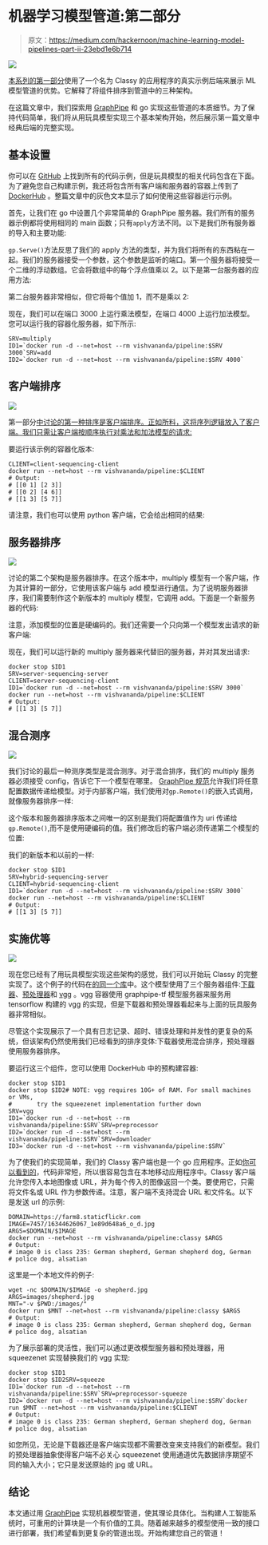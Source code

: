 # 机器学习模型管道:第二部分

> 原文：<https://medium.com/hackernoon/machine-learning-model-pipelines-part-ii-23ebd1e6b714>

![](img/66b21c2cad623571cb40cdfdfee493b2.png)

[本系列的第一部分](/@vishvananda/machine-learning-model-pipelines-part-i-e138b7a7c1ef)使用了一个名为 Classy 的应用程序的真实示例后端来展示 ML 模型管道的优势。它解释了将组件排序到管道中的三种架构。

在这篇文章中，我们探索用 [GraphPipe](https://oracle.github.io/graphpipe) 和 go 实现这些管道的本质细节。为了保持代码简单，我们将从用玩具模型实现三个基本架构开始，然后展示第一篇文章中经典后端的完整实现。

## 基本设置

你可以在 [GitHub](http://github.com/vishvananda/pipeline) 上找到所有的代码示例，但是玩具模型的相关代码包含在下面。为了避免您自己构建示例，我还将包含所有客户端和服务器的容器上传到了 [DockerHub](https://hub.docker.com/r/vishvananda/pipeline/) 。整篇文章中的灰色文本显示了如何使用这些容器运行示例。

首先，让我们在 go 中设置几个非常简单的 GraphPipe 服务器。我们所有的服务器示例都将使用相同的 main 函数；只有`apply`方法不同。以下是我们所有服务器的导入和主要功能:

`gp.Serve()`方法反思了我们的 apply 方法的类型，并为我们将所有的东西粘在一起。我们的服务器接受一个参数，这个参数是监听的端口。第一个服务器将接受一个二维的浮动数组。它会将数组中的每个浮点值乘以 2。以下是第一台服务器的应用方法:

第二台服务器非常相似，但它将每个值加 1，而不是乘以 2:

现在，我们可以在端口 3000 上运行乘法模型，在端口 4000 上运行加法模型。您可以运行我的容器化服务器，如下所示:

```
SRV=multiply
ID1=`docker run -d --net=host --rm vishvananda/pipeline:$SRV 3000`SRV=add
ID2=`docker run -d --net=host --rm vishvananda/pipeline:$SRV 4000`
```

## 客户端排序

![](img/7319948a9c98ec394a0590e9a9665946.png)

第一部分[中讨论的第一种排序是客户端排序。正如所料，这将序列逻辑放入了客户端。我们只需让客户端按顺序执行对乘法和加法模型的请求:](/@vishvananda/machine-learning-model-pipelines-part-i-e138b7a7c1ef)

要运行该示例的容器化版本:

```
CLIENT=client-sequencing-client
docker run --net=host --rm vishvananda/pipeline:$CLIENT
# Output:
# [[0 1] [2 3]]
# [[0 2] [4 6]]
# [[1 3] [5 7]]
```

请注意，我们也可以使用 python 客户端，它会给出相同的结果:

## 服务器排序

![](img/1570e4f05133199e39fba420c7b4ca88.png)

讨论的第二个架构是服务器排序。在这个版本中，multiply 模型有一个客户端，作为其计算的一部分，它使用该客户端与 add 模型进行通信。为了说明服务器排序，我们需要制作这个新版本的 multiply 模型，它调用 add。下面是一个新服务器的代码:

注意，添加模型的位置是硬编码的。我们还需要一个只向第一个模型发出请求的新客户端:

现在，我们可以运行新的 multiply 服务器来代替旧的服务器，并对其发出请求:

```
docker stop $ID1
SRV=server-sequencing-server
CLIENT=server-sequencing-client
ID1=`docker run -d --net=host --rm vishvananda/pipeline:$SRV 3000`
docker run --net=host --rm vishvananda/pipeline:$CLIENT
# Output:
# [[1 3] [5 7]]
```

## 混合测序

![](img/6bf51b39c1afe1f3aac1f1b715971e2a.png)

我们讨论的最后一种测序类型是混合测序。对于混合排序，我们的 multiply 服务器必须接受 config，告诉它下一个模型在哪里。 [GraphPipe 规范](https://oracle.github.io/graphpipe/#/guide/user-guide/spec)允许我们将任意配置数据传递给模型。对于内部客户端，我们使用对`gp.Remote()`的嵌入式调用，就像服务器排序一样:

这个版本和服务器排序版本之间唯一的区别是我们将配置值作为 uri 传递给`gp.Remote()`,而不是使用硬编码的值。我们修改后的客户端必须传递第二个模型的位置:

我们的新版本和以前的一样:

```
docker stop $ID1
SRV=hybrid-sequencing-server
CLIENT=hybrid-sequencing-client
ID1=`docker run -d --net=host --rm vishvananda/pipeline:$SRV 3000`
docker run --net=host --rm vishvananda/pipeline:$CLIENT
# Output:
# [[1 3] [5 7]]
```

## 实施优等

![](img/2bc6b83f68717c300a359919dd15d625.png)

现在您已经有了用玩具模型实现这些架构的感觉，我们可以开始玩 Classy 的完整实现了。这个例子的代码在[的同一个库](http://github.com/vishvananda/pipeline)中。这个模型使用了三个服务器组件:[下载器](https://github.com/vishvananda/pipeline/tree/master/downloader)、[预处理器](https://github.com/vishvananda/pipeline/tree/master/preprocessor)和 [vgg](https://github.com/vishvananda/pipeline/tree/master/vgg) 。vgg 容器使用 graphpipe-tf 模型服务器来服务用 tensorflow 构建的 vgg 的实现，但是下载器和预处理器看起来与上面的玩具服务器非常相似。

尽管这个实现展示了一个具有日志记录、超时、错误处理和并发性的更复杂的系统，但该架构仍然使用我们已经看到的排序变体:下载器使用混合排序，预处理器使用服务器排序。

要运行这三个组件，您可以使用 DockerHub 中的预构建容器:

```
docker stop $ID1
docker stop $ID2# NOTE: vgg requires 10G+ of RAM. For small machines or VMs,
#       try the squeezenet implementation further down
SRV=vgg
ID1=`docker run -d --net=host --rm vishvananda/pipeline:$SRV`SRV=preprocessor
ID2=`docker run -d --net=host --rm vishvananda/pipeline:$SRV`SRV=downloader
ID3=`docker run -d --net=host --rm vishvananda/pipeline:$SRV`
```

为了使我们的实现简单，我们的 Classy 客户端也是一个 go 应用程序。正如[你可以看到的](https://github.com/vishvananda/pipeline/blob/master/classy/main.go)，代码非常短，所以很容易包含在本地移动应用程序中。Classy 客户端允许您传入本地图像或 URL，并为每个传入的图像返回一个类。要使用它，只需将文件名或 URL 作为参数传递。注意，客户端不支持混合 URL 和文件名。以下是发送 url 的示例:

```
DOMAIN=https://farm8.staticflickr.com
IMAGE=7457/16344626067_1e89d648a6_o_d.jpg
ARGS=$DOMAIN/$IMAGE
docker run --net=host --rm vishvananda/pipeline:classy $ARGS
# Output:
# image 0 is class 235: German shepherd, German shepherd dog, German
# police dog, alsatian
```

这里是一个本地文件的例子:

```
wget -nc $DOMAIN/$IMAGE -o shepherd.jpg
ARGS=images/shepherd.jpg
MNT="-v $PWD:/images/"
docker run $MNT --net=host --rm vishvananda/pipeline:classy $ARGS
# Output:
# image 0 is class 235: German shepherd, German shepherd dog, German
# police dog, alsatian
```

为了展示部署的灵活性，我们可以通过更改模型服务器和预处理器，用 squeezenet 实现替换我们的 vgg 实现:

```
docker stop $ID1
docker stop $ID2SRV=squeeze
ID1=`docker run -d --net=host --rm vishvananda/pipeline:$SRV`SRV=preprocessor-squeeze
ID2=`docker run -d --net=host --rm vishvananda/pipeline:$SRV`docker run $MNT --net=host --rm vishvananda/pipeline:$CLIENT
# Output:
# image 0 is class 235: German shepherd, German shepherd dog, German
# police dog, alsatian
```

如您所见，无论是下载器还是客户端实现都不需要改变来支持我们的新模型。我们的预处理器抽象使得客户端不必关心 squeezenet 使用通道优先数据排序期望不同的输入大小；它只是发送原始的 jpg 或 URL。

## 结论

本文通过用 [GraphPipe](https://oracle.github.io/graphpipe) 实现机器模型管道，使其理论具体化。当构建人工智能系统时，可重用的计算块是一个有价值的工具。随着越来越多的模型使用一致的接口进行部署，我们希望看到更复杂的管道出现。开始构建您自己的管道！